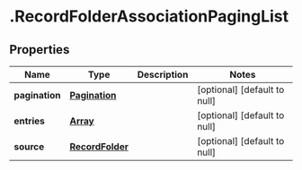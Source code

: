 # .RecordFolderAssociationPagingList

## Properties
Name | Type | Description | Notes
------------ | ------------- | ------------- | -------------
**pagination** | [**Pagination**](Pagination.md) |  | [optional] [default to null]
**entries** | [**Array<RecordFolderChildAssociationEntry>**](RecordFolderChildAssociationEntry.md) |  | [optional] [default to null]
**source** | [**RecordFolder**](RecordFolder.md) |  | [optional] [default to null]


